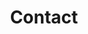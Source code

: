 ---
layout: layouts/contact-form.njk
title: Contact
permalink: /contact/index.html
eleventyNavigation:
  key: Contact
  order: 2
---